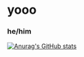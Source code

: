 # yooo
### he/him
[![Anurag's GitHub stats](https://github-readme-stats.vercel.app/api?username=WatermelonOof)](https://github.com/anuraghazra/github-readme-stats)
